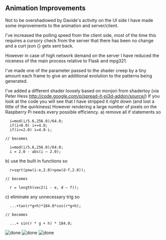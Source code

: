 Animation Improvements
----------------------

Not to be overshadowed by Davide's activity on the UI side I have made some
improvements to the animation and server/client.

I've increased the polling speed from the client side, most of the time 
this requires a cursory check from the server that there has been no 
change and a curt json {} gets sent back.

However in case of high network demand on the server I have reduced the 
niceness of the main process relative to Flask and mpg321.

I've made one of the parameter passed to the shader creep by a tiny amount 
each frame to give an additional evolution to the patterns being generated.

I've added a different shader loosely based on monjori from shadertoy (via 
Peter Hess http://code.google.com/p/spread-it-pi3d-addon/source/) If you 
look at the code you will see that I have stripped it right down (and lost 
a little of the quirkiness) However rendering a large number of pixels on 
the Raspberry Pi needs every possible efficiency. 
a) remove all if statements so
```
  i=mod(i/5.6,256.0)/64.0;
  if(i<0.0) i+=4.0;
  if(i>=2.0) i=4.0-i;

// becomes

  i=mod(i/5.6,256.0)/64.0;
  i = 2.0 - abs(i – 2.0);
```

b) use the built in functions so
```
  r=sqrt(pow(i-e,2.0)+pow(d-f,2.0));

// becomes

  r = length(vec2(i - e, d – f));
```

c) eliminate any unnecessary trig so
```
  ...+tan(r*g+h)*184.0*cos(r*g+h);
  
// becomes

  ...+ sin(r * g + h) * 184.0;
```

![done](https://raw.github.com/davidedc/devart-template/master/project_images/Screenshot03-2501.jpg)
![done](https://raw.github.com/davidedc/devart-template/master/project_images/Screenshot03-2502.jpg)
![done](https://raw.github.com/davidedc/devart-template/master/project_images/Screenshot03-2503.jpg)
